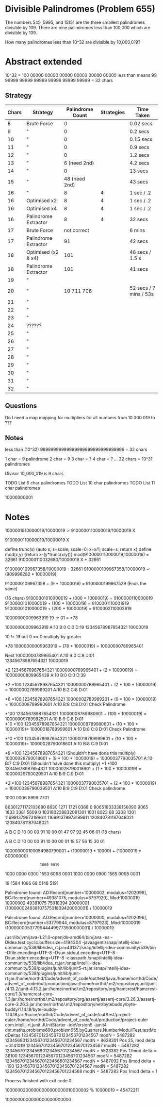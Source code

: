 # Divisible Palindromes (Problem 655)

The numbers 545, 5995, and 15151 are the three smallest palindromes divisible by 109. 
There are nine palindromes less than 100,000 which are divisible by 109.

How many palindromes less than 10^32 are divisible by 10,000,019?

# Abstract extended

10^32 = 100 00000 00000 00000 00000 00000 00000
less than means
99 99999 99999 99999 99999 99999 99999 = 32 chars

## Strategy

| Chars | Strategy             | Palindrome Count | Strategies | Time Taken             |
|-------|----------------------|------------------|----------|------------------------|
| 8     | Brute Force          | 0                |          | 0.02 secs              |
| 9     | "                    | 0                |          | 0.2 secs               |
| 10    | "                    | 0                |          | 0.15 secs              |
| 11    | "                    | 0                |          | 0.9 secs               |
| 12    | "                    | 0                |          | 1.2 secs               |
| 13    | "                    | 6 (need 2nd)     |          | 4.2 secs               |
| 14    | "                    | 0                |          | 13 secs                |
| 15    | "                    | 48 (need 2nd)    |          | 43 secs                |
| 16    | "                    | 8                | 4        | 1 sec / .2             |
| 16    | Optimised x2         | 8                | 4        | 1 sec / .2             |
| 16    | Optimised x4         | 8                | 4        | 1 sec / .2             |
| 16    | Palindrome Extractor | 8                | 4        | 32 secs                |
| 17    | Brute Force          | not correct      |          | 6 mins                 |
| 17    | Palindrome Extractor | 91               |          | 42 secs                |
| 18    | Optimised (x2 & x4)  | 101              |          | 48 secs / 1.5 s        |
| 18    | Palindrome Extractor | 101              |          | 41 secs                |
| 19    | "                    |                  |          |                        |
| 20    | "                    | 10 711 706       |          | 52 secs / 7 mins / 53s |
| 21    | "                    |                  |          |                        |
| 22    | "                    |                  |          |                        |
| 23    | "                    |                  |          |                        |
| 24    | ??????               |                  |          |                        |
| 25    | "                    |                  |          |                        |
| 26    | "                    |                  |          |                        |
| 27    | "                    |                  |          |                        |
| 28    | "                    |                  |          |                        |
| 29    | "                    |                  |          |                        |
| 30    | "                    |                  |          |                        |
| 31    | "                    |                  |          |                        |
| 32    | "                    |                  |          |                        |
 
## Questions

Do I need a map mapping for multipliers for all numbers from 10 000 019 to ???

## Notes

less than (10^32)
99999999999999999999999999999999 = 32 chars

1 char              = 9 palindrome
2 char              = 9
3 char              = ?
4 char              = ?
...
32 chars            = 10^31 palindromes


Divisor
10_000_019 is 9 chars 

TODO List 9 char palindromes
TODO List 10 char palindromes
TODO List 11 char palindromes


10000000001






# Notes

1000001910000019/10000019 ✓
9100000110000019/10000019 X

9100000110000019/10000019 X


define trunc(x)   {auto s; s=scale; scale=0; x=x/1; scale=s; return x}
define mod(x,y)   {return x-(y*trunc(x/y))}
mod(9100000110000019,10000019) = 32661
9100000110032680/10000019 X + 32661

9100000109967358/10000019   - 32661
9100000109967358/10000019 ✓ (909998282 * 10000019)

9100000109967358 + (9 * 10000019) = 9100000199967529  (Ends the same)

(16 chars)
91000001010000019 + (000 * 10000019) = 9100000110000019
91000001010000019 + (100 * 10000019) = 9100001110001919
91000001010000019 + (200 * 10000019) = 9100002110003819

10000000009963919
19 -> 01 = *78

10000000009963919  A:10 B:0 C:0 D:19 
12345678987654321
         10000019

10 != 19 but 0 == 0
multiply by greater

*78
10000000009963919 + (78 * 10000019) = 10000000789965401


Next
10000000789965401 A:10 B:0 C:8 D:01   
12345678987654321
         10000019 

*2                                   12345678987654321
10000000789965401 + (2 * 10000019) = 10000000809965439  A:10 B:0 C:0 D:39 

*2 *100                                    12345678987654321
10000000789965401 + (2 * 100 * 10000019) = 10000002789969201  A:10 B:2 C:8 D:01 

*6 *100                                    12345678987654321
10000002789969201 + (6 * 100 * 10000019) = 10000008789980601  A:10 B:8 C:8 D:01     Check Palindrome

*100                                       12345678987654321
10000008789980601 + (100 * 10000019)     = 10000009789982501  A:10 B:9 C:8 D:01     
*10 *100                                   12345678987654321
10000008789980601 + (10 * 100 * 10000019)= 10000018789999601  A:10 B:8 C:8 D:01     Check Palindrome

*10 *100                                   12345678987654321
10000018789999601 + (10 * 100 * 10000019)= 10000028790018601  A:10 B:8 C:9 D:01     

*9 *100                                    12345678987654321 (Shouldn't have done this multiply)
10000028790018601 + (9 * 100 * 10000019) = 10000037790035701  A:10 B:7 C:9 D:01 (Shouldn't have done this multiply)
*1 *100                                    12345678987654321
10000028790018601 + (1 * 100 * 10000019) = 10000029790020501  A:10 B:9 C:9 D:01

*2 *100                                    12345678987654321
10000037790035701 + (2 * 100 * 10000019) = 10000039790039501  A:10 B:9 C:9 D:01     Check palindrome     


1000 0006 8999 7701

86301271172103680   8630 1271 1721 0368 0
90651833338156090   9065 1833 3381 5609 0
103180238832081301  1031 8023 88 3208 1301
116991379973199611  116991379973199611
120840781187048021  120840781187048021



A        B       C        D 
               10 00 00 91
10 00 01 47 97 92 45 06 01   (18 chars)

A        B        C        D
                  10 00 00 91
10 00 00 01 18 57 56 15 30 01


100000000100054980790001 + (10000019 * 10000) + (10000019 * 80000000)

                    1000 0019
1000 0000 0300 1553 6098 0001
1000 0000 0900 1565 0098 0001

19 1584 1086 68 0148 5191



Palindrome found: AD:Record[number=10000002, modulus=1202099], BC:Record[number=49381075, modulus=8797920], Mod:10000019
10000002 49381075 75018394 20000001
(10000002493810757501839420000001) / 10000019

Palindrome found: AD:Record[number=10000000, modulus=1202096], BC:Record[number=53779944, modulus=8797923], Mod:10000019
(10000000537799444499773500000001) / 10000019




/usr/lib/jvm/java-1.21.0-openjdk-amd64/bin/java -ea -Didea.test.cyclic.buffer.size=4194304 -javaagent:/snap/intellij-idea-community/539/lib/idea_rt.jar=43137:/snap/intellij-idea-community/539/bin -Dfile.encoding=UTF-8 -Dsun.stdout.encoding=UTF-8 -Dsun.stderr.encoding=UTF-8 -classpath /snap/intellij-idea-community/539/lib/idea_rt.jar:/snap/intellij-idea-community/539/plugins/junit/lib/junit5-rt.jar:/snap/intellij-idea-community/539/plugins/junit/lib/junit-rt.jar:/home/northd/Code/advent_of_code/out/test/java:/home/northd/Code/advent_of_code/out/production/java:/home/northd/.m2/repository/junit/junit/4.13.2/junit-4.13.2.jar:/home/northd/.m2/repository/org/hamcrest/hamcrest-core/1.3/hamcrest-core-1.3.jar:/home/northd/.m2/repository/org/assertj/assertj-core/3.26.3/assertj-core-3.26.3.jar:/home/northd/.m2/repository/net/bytebuddy/byte-buddy/1.14.18/byte-buddy-1.14.18.jar:/home/northd/Code/advent_of_code/out/test/project-euler:/home/northd/Code/advent_of_code/out/production/project-euler com.intellij.rt.junit.JUnitStarter -ideVersion5 -junit4 dnt.maths.problems600.problem655.byQuarters.NumberModuliTest,testModDeltas
1234567012345670123456701234567 modN = 5487282
1234568012345670123456701234567 modN = 8628301
Pos 25, mod delta = 3141019
1234567012345670123456701234567 modN = 5487282
1234567012345680123456701234567 modN = 5523382
Pos 17mod delta = 36100
1234567012345670123456701234567 modN = 5487282
1234567012345670123456801234567 modN = 5487092
Pos 8mod delta = -190
1234567012345670123456701234567 modN = 5487282
1234567012345670123456701234568 modN = 5487283
Pos 1mod delta = 1

Process finished with exit code 0



10000002000000000000000010000002 % 10000019 = 4547221?

1000000000000000000000000